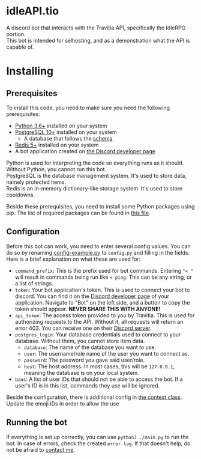 # idleAPI.tio
A discord bot that interacts with the Travitia API, specifically the IdleRPG portion.  
This bot is intended for selhosting, and as a demonstration what the API is capable of.

# Installing 
## Prerequisites
To install this code, you need to make sure you need the following prerequisites:
- [Python 3.6+](https://www.python.org/downloads/) installed on your system
- [PostgreSQL 10+](https://www.postgresql.org/download/) installed on your system
  - A database that follows the [schema](./schema.sql)
- [Redis 5+](https://redis.io/download) installed on your system
- A bot application created on [the Discord developer page](https://discordapp.com/developers/applications)

Python is used for interpreting the code so everything runs as it should. Without Python, you cannot run this bot.  
PostgreSQL is the database management system. It's used to store data, namely protected items.  
Redis is an in-memory dictionary-like storage system. It's used to store cooldowns.  

Beside these prerequisites, you need to install some Python packages using pip. The list of required packages can be found in [this file](./requirements.txt).

## Configuration
Before this bot can work, you need to enter several config values. You can do so by renaming [config-example.py](./config-example.py) to `config.py` and filling in the fields.  
Here is a brief explanation on what these are used for:
- `command_prefix`: This is the prefix used for bot commands. Entering `"< "` will result in commands being run like `< ping`. This can be any string, or a list of strings.
- `token`: Your bot application's token. This is used to connect your bot to discord. You can find it on the [Discord developer page](https://discordapp.com/developers/applications) of your application. Navigate to "Bot" on the left side, and a button to copy the token should appear. **NEVER SHARE THIS WITH ANYONE!**
- `api_token`: The access token provided to you by Travitia. This is used for authorizing requests to the API. Without it, all requests will return an error 403. You can receive one on their [Discord server](https://discord.gg/8TBJbnP).
- `postgres_login`: Your database credentials used to connect to your database. Without them, you cannot store item data.
  - `database`: The name of the database you want to use.
  - `user`: The username/role name of the user you want to connect as.
  - `password`: The password you gave said user/role.
  - `host`: The host address. In most cases, this will be `127.0.0.1`, meaning the database is on your local system.
- `bans`: A list of user IDs that should not be able to access the bot. If a user's ID is in this list, commands they use will be ignored.

Beside the configuration, there is additional config in [the context class](./classes/context.py). Update the emoji IDs in order to allow the use 

## Running the bot
If everything is set up correctly, you can use `python3 ./main.py` to run the bot. In case of errors, check the created `error.log`. If that doesn't help, do not be afraid to [contact me](https://discord.com/users/262133866062413825).
